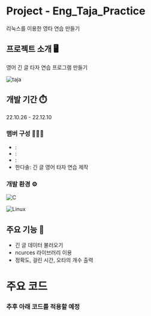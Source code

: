 # Project - Eng_Taja_Practice
리눅스를 이용한 영타 연습 만들기

## 프로젝트 소개 🖥️
영어 긴 글 타자 연습 프로그램 만들기

![taja](https://github.com/user-attachments/assets/43b70935-41dd-40b4-85bb-73f6d31a3351)

## 개발 기간 ⏱️
22.10.26 - 22.12.10

### 맴버 구성 🧑‍🤝‍🧑
- :
- :
- :
- 한다솔: 긴 글 영어 타자 연습 제작

### 개발 환경 ⚙️
![C](https://img.shields.io/badge/c-%2300599C.svg?style=for-the-badge&logo=c&logoColor=white)

![Linux](https://img.shields.io/badge/Linux-FCC624?style=for-the-badge&logo=linux&logoColor=black)

## 주요 기능 📌
- 긴 글 데이터 불러오기
- ncurces 라이브러리 이용
- 정확도, 걸린 시간, 오타의 개수 출력

# 주요 코드  
    
### 추후 아래 코드를 적용할 예정


### 
